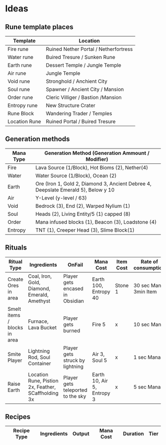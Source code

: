 # Ideas

## Rune template places

| Template      | Location                              |
|---------------|---------------------------------------|
| Fire rune     | Ruined Nether Portal / Netherfortress |
| Water rune    | Buired Tresure / Sunken Rune          |
| Earth rune    | Dessert Temple / Jungle Temple        |
| Air rune      | Jungle Temple                         |
| Void rune     | Stronghold / Anchient City            |
| Soul rune     | Spawner / Ancient City / Mansion      |
| Order rune    | Cleric Villiger / Bastion  /Mansion   |
| Entropy rune  | New Structure Crater                  |
| Rune Block    | Wandering Trader / Temples            |
| Location Rune | Ruined Portal / Buired Tresure        |

## Generation methods

| Mana Type | Generation Method (Generation Ammount / Modifier)                                  |
|-----------|------------------------------------------------------------------------------------|
| Fire      | Lava Source (1/Block), Hot Bioms (2), Nether(4)                                    |
| Water     | Water Source (1/Block), Ocean (2)                                                  |
| Earth     | Ore (Iron 1, Gold 2, Diamond 3, Ancient Debree 4, Deepslate Emerald 5), Below y 10 |
| Air       | Y-Level (y-level / 63)                                                             |
| Void      | Bedrock (3), End (2), Warped Nylium (1)                                            |
| Soul      | Heads (2), Living Entity/5 (1) capped (8)                                          |
| Order     | Mana infused blocks (1), Beacon (3), Loadstone (4)                                 |
| Entropy   | TNT (1), Creeper Head (3), Slime Block(1)                                          |

## Rituals

| Ritual Type                  | Ingredients                                         | OnFail                            | Mana Cost                  | Item Cost | Rate of consumption    | Duration | Tier   |
|------------------------------|-----------------------------------------------------|-----------------------------------|----------------------------|-----------|------------------------|----------|--------|
| Create Ores in area          | Coal, Iron, Gold, Diamond, Emerald, Amethyst        | Player gets encased in Obsidian   | Earth 100, Entropy 40      | Stone 1   | 30 sec Mana, 3min Item | -1       | Master | 
| Smelt items / blocks in area | Furnace, Lava Bucket                                | Player gets burned                | Fire 5                     | x         | 10 sec Mana            | 1min     | Novice |
| Smite Player                 | Lightning Rod, Soul Container                       | Player gets struck by lightning   | Air 3, Soul 5              | x         | 1 sec Mana             | 5sec     | Novice |
| Raise Earth                  | Location Rune, Pistion 2x, Feather, SCaffholding 3x | Player gets teleported to the sky | Earth 10, Air 5, Entropy 3 | x         | 5 sec Mana             | 20sec    | Master |

## Recipes

| Recipe Type | Ingredients | Output | Mana Cost | Duration | Tier |
|-------------|-------------|--------|-----------|----------|------|


